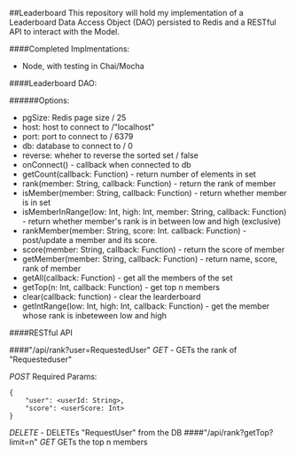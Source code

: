 ##Leaderboard
This repository will hold my implementation of a Leaderboard Data Access Object (DAO) persisted to Redis and a RESTful API to interact with the Model.

####Completed Implmentations:
- Node, with testing in Chai/Mocha


####Leaderboard DAO:

######Options:

- pgSize: Redis page size / 25
- host: host to connect to /"localhost"
- port: port to connect to / 6379
- db: database to connect to / 0
- reverse: wheher to reverse the sorted set / false
- onConnect() - callback when connected to db
- getCount(callback: Function) - return number of elements in set
- rank(member: String, callback: Function) - return the rank of member
- isMember(member: String, callback: Function) - return whether member is in set
- isMemberInRange(low: Int, high: Int, member: String, callback: Function) - return whether member's rank is in between low and high (exclusive)
- rankMember(member: String, score: Int. callback: Function) - post/update a member and its score.
- score(member: String, callback: Function) - return the score of member
- getMember(member: String, callback: Function) - return name, score, rank of member
- getAll(callback: Function) - get all the members of the set
- getTop(n: Int, callback: Function) - get top n members
- clear(callback: function) - clear the learderboard
- getIntRange(low: Int, high: Int, callback: Function) - get the member whose rank is inbeteween low and high

####RESTful API

####"/api/rank?user=RequestedUser" 
*GET* - GETs the rank of "Requesteduser"

*POST* 
Required Params: 

```
{
	"user": <userId: String>, 
	"score": <userScore: Int> 
}
```

*DELETE* - DELETEs "RequestUser" from the DB
####"/api/rank?getTop?limit=n"
*GET* GETs the top n members
